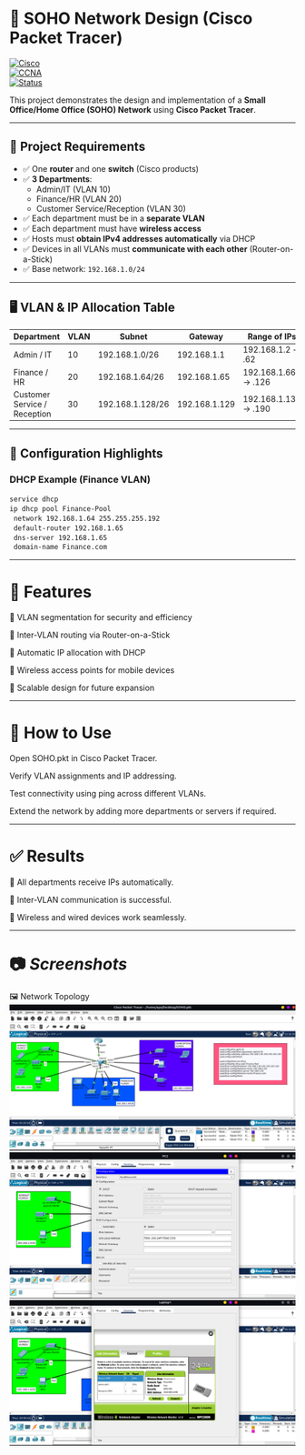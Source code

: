 # 🏢 SOHO Network Design (Cisco Packet Tracer)

[![Cisco](https://img.shields.io/badge/Cisco-PacketTracer-1BA0D7?logo=cisco&logoColor=white)]()  
[![CCNA](https://img.shields.io/badge/CCNA-Networking-1E90FF?logo=cisco&logoColor=white)]()  
[![Status](https://img.shields.io/badge/Status-Completed-brightgreen?style=flat-square)]()  

This project demonstrates the design and implementation of a **Small Office/Home Office (SOHO) Network** using **Cisco Packet Tracer**.  

---

## 📌 Project Requirements

- ✅ One **router** and one **switch** (Cisco products)  
- ✅ **3 Departments**:  
  - Admin/IT (VLAN 10)  
  - Finance/HR (VLAN 20)  
  - Customer Service/Reception (VLAN 30)  
- ✅ Each department must be in a **separate VLAN**  
- ✅ Each department must have **wireless access**  
- ✅ Hosts must **obtain IPv4 addresses automatically** via DHCP  
- ✅ Devices in all VLANs must **communicate with each other** (Router-on-a-Stick)  
- ✅ Base network: `192.168.1.0/24`

---

## 🖥️ VLAN & IP Allocation Table

| Department                   | VLAN | Subnet             | Gateway        | Range of IPs         |
|-------------------------------|------|-------------------|----------------|----------------------|
| Admin / IT                   | 10   | 192.168.1.0/26    | 192.168.1.1    | 192.168.1.2 → .62    |
| Finance / HR                 | 20   | 192.168.1.64/26   | 192.168.1.65   | 192.168.1.66 → .126  |
| Customer Service / Reception | 30   | 192.168.1.128/26  | 192.168.1.129  | 192.168.1.130 → .190 |

---

## 🔧 Configuration Highlights

### DHCP Example (Finance VLAN)
```bash
service dhcp
ip dhcp pool Finance-Pool
 network 192.168.1.64 255.255.255.192
 default-router 192.168.1.65
 dns-server 192.168.1.65
 domain-name Finance.com
```
---

# 📡 Features

🔹 VLAN segmentation for security and efficiency

🔹 Inter-VLAN routing via Router-on-a-Stick

🔹 Automatic IP allocation with DHCP

🔹 Wireless access points for mobile devices

🔹 Scalable design for future expansion

---

# 🚀 How to Use

Open SOHO.pkt in Cisco Packet Tracer.

Verify VLAN assignments and IP addressing.

Test connectivity using ping across different VLANs.

Extend the network by adding more departments or servers if required.

---
# ✅ Results

📡 All departments receive IPs automatically.

🔄 Inter-VLAN communication is successful.

📶 Wireless and wired devices work seamlessly.

---

# 📷 ***Screenshots***

🖼️ Network Topology
![Statistics Window](SOHO.png)
![Statistics Window](soho.png)
![Statistics Window](wifi.png)
